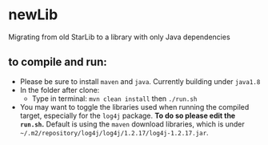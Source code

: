 # newLib
Migrating from old StarLib to a library with only Java dependencies

## to compile and run:
  * Please be sure to install `maven` and `java`. Currently building under `java1.8`
  * In the folder after clone:
    * Type in terminal: `mvn clean install` then `./run.sh`
  * You may want to toggle the libraries used when running the compiled target, especially for the `log4j` package. __To do so please edit the `run.sh`.__ Default is using the `maven` download libraries, which is under `~/.m2/repository/log4j/log4j/1.2.17/log4j-1.2.17.jar`.
